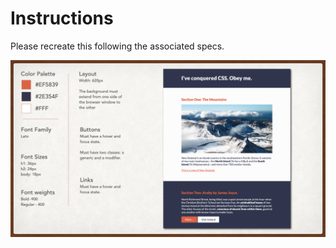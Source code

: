 # Instructions  

 Please recreate this following the associated specs.

  ![template](assets/BuildYourOwnTemplate.png)
  
  